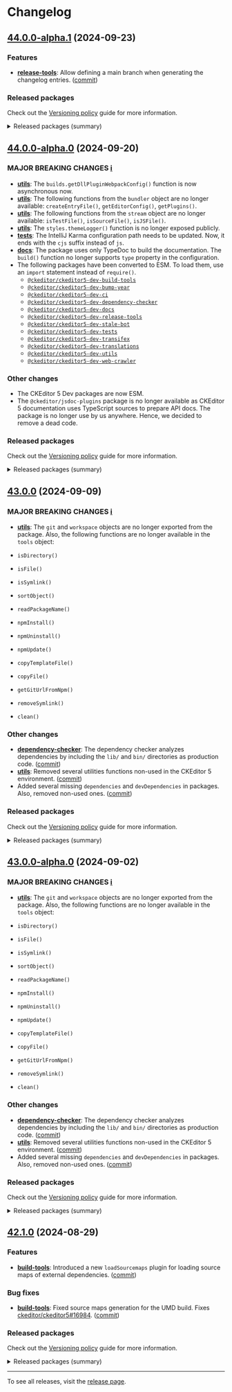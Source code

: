 Changelog
=========

## [44.0.0-alpha.1](https://github.com/ckeditor/ckeditor5-dev/compare/v44.0.0-alpha.0...v44.0.0-alpha.1) (2024-09-23)

### Features

* **[release-tools](https://www.npmjs.com/package/@ckeditor/ckeditor5-dev-release-tools)**: Allow defining a main branch when generating the changelog entries. ([commit](https://github.com/ckeditor/ckeditor5-dev/commit/8b5078e67ebbbe9e8a5a952fa18646dfca6a2563))

### Released packages

Check out the [Versioning policy](https://ckeditor.com/docs/ckeditor5/latest/framework/guides/support/versioning-policy.html) guide for more information.

<details>
<summary>Released packages (summary)</summary>

Releases containing new features:

* [@ckeditor/ckeditor5-dev-release-tools](https://www.npmjs.com/package/@ckeditor/ckeditor5-dev-release-tools/v/44.0.0-alpha.1): v44.0.0-alpha.0 => v44.0.0-alpha.1

Other releases:

* [@ckeditor/ckeditor5-dev-build-tools](https://www.npmjs.com/package/@ckeditor/ckeditor5-dev-build-tools/v/44.0.0-alpha.1): v44.0.0-alpha.0 => v44.0.0-alpha.1
* [@ckeditor/ckeditor5-dev-bump-year](https://www.npmjs.com/package/@ckeditor/ckeditor5-dev-bump-year/v/44.0.0-alpha.1): v44.0.0-alpha.0 => v44.0.0-alpha.1
* [@ckeditor/ckeditor5-dev-ci](https://www.npmjs.com/package/@ckeditor/ckeditor5-dev-ci/v/44.0.0-alpha.1): v44.0.0-alpha.0 => v44.0.0-alpha.1
* [@ckeditor/ckeditor5-dev-dependency-checker](https://www.npmjs.com/package/@ckeditor/ckeditor5-dev-dependency-checker/v/44.0.0-alpha.1): v44.0.0-alpha.0 => v44.0.0-alpha.1
* [@ckeditor/ckeditor5-dev-docs](https://www.npmjs.com/package/@ckeditor/ckeditor5-dev-docs/v/44.0.0-alpha.1): v44.0.0-alpha.0 => v44.0.0-alpha.1
* [@ckeditor/ckeditor5-dev-stale-bot](https://www.npmjs.com/package/@ckeditor/ckeditor5-dev-stale-bot/v/44.0.0-alpha.1): v44.0.0-alpha.0 => v44.0.0-alpha.1
* [@ckeditor/ckeditor5-dev-tests](https://www.npmjs.com/package/@ckeditor/ckeditor5-dev-tests/v/44.0.0-alpha.1): v44.0.0-alpha.0 => v44.0.0-alpha.1
* [@ckeditor/ckeditor5-dev-transifex](https://www.npmjs.com/package/@ckeditor/ckeditor5-dev-transifex/v/44.0.0-alpha.1): v44.0.0-alpha.0 => v44.0.0-alpha.1
* [@ckeditor/ckeditor5-dev-translations](https://www.npmjs.com/package/@ckeditor/ckeditor5-dev-translations/v/44.0.0-alpha.1): v44.0.0-alpha.0 => v44.0.0-alpha.1
* [@ckeditor/ckeditor5-dev-utils](https://www.npmjs.com/package/@ckeditor/ckeditor5-dev-utils/v/44.0.0-alpha.1): v44.0.0-alpha.0 => v44.0.0-alpha.1
* [@ckeditor/ckeditor5-dev-web-crawler](https://www.npmjs.com/package/@ckeditor/ckeditor5-dev-web-crawler/v/44.0.0-alpha.1): v44.0.0-alpha.0 => v44.0.0-alpha.1
* [@ckeditor/typedoc-plugins](https://www.npmjs.com/package/@ckeditor/typedoc-plugins/v/44.0.0-alpha.1): v44.0.0-alpha.0 => v44.0.0-alpha.1
</details>


## [44.0.0-alpha.0](https://github.com/ckeditor/ckeditor5-dev/compare/v43.0.0...v44.0.0-alpha.0) (2024-09-20)

### MAJOR BREAKING CHANGES [ℹ️](https://ckeditor.com/docs/ckeditor5/latest/framework/guides/support/versioning-policy.html#major-and-minor-breaking-changes)

* **[utils](https://www.npmjs.com/package/@ckeditor/ckeditor5-dev-utils)**: The `builds.getDllPluginWebpackConfig()` function is now asynchronous now.
* **[utils](https://www.npmjs.com/package/@ckeditor/ckeditor5-dev-utils)**: The following functions from the `bundler` object are no longer available: `createEntryFile()`, `getEditorConfig()`, `getPlugins()`.
* **[utils](https://www.npmjs.com/package/@ckeditor/ckeditor5-dev-utils)**: The following functions from the `stream` object are no longer available: `isTestFile()`, `isSourceFile()`, `isJSFile()`.
* **[utils](https://www.npmjs.com/package/@ckeditor/ckeditor5-dev-utils)**: The `styles.themeLogger()` function is no longer exposed publicly.
* **[tests](https://www.npmjs.com/package/@ckeditor/ckeditor5-dev-tests)**: The IntelliJ Karma configuration path needs to be updated. Now, it ends with the `cjs` suffix instead of `js`.
* **[docs](https://www.npmjs.com/package/@ckeditor/ckeditor5-dev-docs)**: The package uses only TypeDoc to build the documentation. The `build()` function no longer supports `type` property in the configuration.
* The following packages have been converted to ESM. To load them, use an `import` statement instead of `require()`.
  * [`@ckeditor/ckeditor5-dev-build-tools`](https://www.npmjs.com/package/@ckeditor/@ckeditor/ckeditor5-dev-build-tools)
  * [`@ckeditor/ckeditor5-dev-bump-year`](https://www.npmjs.com/package/@ckeditor/@ckeditor/ckeditor5-dev-bump-year)
  * [`@ckeditor/ckeditor5-dev-ci`](https://www.npmjs.com/package/@ckeditor/@ckeditor/ckeditor5-dev-ci)
  * [`@ckeditor/ckeditor5-dev-dependency-checker`](https://www.npmjs.com/package/@ckeditor/@ckeditor/ckeditor5-dev-dependency-checker)
  * [`@ckeditor/ckeditor5-dev-docs`](https://www.npmjs.com/package/@ckeditor/@ckeditor/ckeditor5-dev-docs)
  * [`@ckeditor/ckeditor5-dev-release-tools`](https://www.npmjs.com/package/@ckeditor/@ckeditor/ckeditor5-dev-release-tools)
  * [`@ckeditor/ckeditor5-dev-stale-bot`](https://www.npmjs.com/package/@ckeditor/@ckeditor/ckeditor5-dev-stale-bot)
  * [`@ckeditor/ckeditor5-dev-tests`](https://www.npmjs.com/package/@ckeditor/@ckeditor/ckeditor5-dev-tests)
  * [`@ckeditor/ckeditor5-dev-transifex`](https://www.npmjs.com/package/@ckeditor/@ckeditor/ckeditor5-dev-transifex)
  * [`@ckeditor/ckeditor5-dev-translations`](https://www.npmjs.com/package/@ckeditor/@ckeditor/ckeditor5-dev-translations)
  * [`@ckeditor/ckeditor5-dev-utils`](https://www.npmjs.com/package/@ckeditor/@ckeditor/ckeditor5-dev-utils)
  * [`@ckeditor/ckeditor5-dev-web-crawler`](https://www.npmjs.com/package/@ckeditor/@ckeditor/ckeditor5-dev-web-crawler)

### Other changes

* The CKEditor 5 Dev packages are now ESM.
* The `@ckeditor/jsdoc-plugins` package is no longer available as CKEditor 5 documentation uses TypeScript sources to prepare API docs. The package is no longer use by us anywhere. Hence, we decided to remove a dead code.

### Released packages

Check out the [Versioning policy](https://ckeditor.com/docs/ckeditor5/latest/framework/guides/support/versioning-policy.html) guide for more information.

<details>
<summary>Released packages (summary)</summary>

Other releases:

* [@ckeditor/ckeditor5-dev-build-tools](https://www.npmjs.com/package/@ckeditor/ckeditor5-dev-build-tools/v/44.0.0-alpha.0): v43.0.0 => v44.0.0-alpha.0
* [@ckeditor/ckeditor5-dev-bump-year](https://www.npmjs.com/package/@ckeditor/ckeditor5-dev-bump-year/v/44.0.0-alpha.0): v43.0.0 => v44.0.0-alpha.0
* [@ckeditor/ckeditor5-dev-ci](https://www.npmjs.com/package/@ckeditor/ckeditor5-dev-ci/v/44.0.0-alpha.0): v43.0.0 => v44.0.0-alpha.0
* [@ckeditor/ckeditor5-dev-dependency-checker](https://www.npmjs.com/package/@ckeditor/ckeditor5-dev-dependency-checker/v/44.0.0-alpha.0): v43.0.0 => v44.0.0-alpha.0
* [@ckeditor/ckeditor5-dev-docs](https://www.npmjs.com/package/@ckeditor/ckeditor5-dev-docs/v/44.0.0-alpha.0): v43.0.0 => v44.0.0-alpha.0
* [@ckeditor/ckeditor5-dev-release-tools](https://www.npmjs.com/package/@ckeditor/ckeditor5-dev-release-tools/v/44.0.0-alpha.0): v43.0.0 => v44.0.0-alpha.0
* [@ckeditor/ckeditor5-dev-stale-bot](https://www.npmjs.com/package/@ckeditor/ckeditor5-dev-stale-bot/v/44.0.0-alpha.0): v43.0.0 => v44.0.0-alpha.0
* [@ckeditor/ckeditor5-dev-tests](https://www.npmjs.com/package/@ckeditor/ckeditor5-dev-tests/v/44.0.0-alpha.0): v43.0.0 => v44.0.0-alpha.0
* [@ckeditor/ckeditor5-dev-transifex](https://www.npmjs.com/package/@ckeditor/ckeditor5-dev-transifex/v/44.0.0-alpha.0): v43.0.0 => v44.0.0-alpha.0
* [@ckeditor/ckeditor5-dev-translations](https://www.npmjs.com/package/@ckeditor/ckeditor5-dev-translations/v/44.0.0-alpha.0): v43.0.0 => v44.0.0-alpha.0
* [@ckeditor/ckeditor5-dev-utils](https://www.npmjs.com/package/@ckeditor/ckeditor5-dev-utils/v/44.0.0-alpha.0): v43.0.0 => v44.0.0-alpha.0
* [@ckeditor/ckeditor5-dev-web-crawler](https://www.npmjs.com/package/@ckeditor/ckeditor5-dev-web-crawler/v/44.0.0-alpha.0): v43.0.0 => v44.0.0-alpha.0
* [@ckeditor/typedoc-plugins](https://www.npmjs.com/package/@ckeditor/typedoc-plugins/v/44.0.0-alpha.0): v43.0.0 => v44.0.0-alpha.0
</details>


## [43.0.0](https://github.com/ckeditor/ckeditor5-dev/compare/v42.1.0...v43.0.0) (2024-09-09)

### MAJOR BREAKING CHANGES [ℹ️](https://ckeditor.com/docs/ckeditor5/latest/framework/guides/support/versioning-policy.html#major-and-minor-breaking-changes)

* **[utils](https://www.npmjs.com/package/@ckeditor/ckeditor5-dev-utils)**: The `git` and `workspace` objects are no longer exported from the package. Also, the following functions are no longer available in the `tools` object:

* `isDirectory()`
* `isFile()`
* `isSymlink()`
* `sortObject()`
* `readPackageName()`
* `npmInstall()`
* `npmUninstall()`
* `npmUpdate()`
* `copyTemplateFile()`
* `copyFile()`
* `getGitUrlFromNpm()`
* `removeSymlink()`
* `clean()`

### Other changes

* **[dependency-checker](https://www.npmjs.com/package/@ckeditor/ckeditor5-dev-dependency-checker)**: The dependency checker analyzes dependencies by including the `lib/` and `bin/` directories as production code. ([commit](https://github.com/ckeditor/ckeditor5-dev/commit/e84c7019a61fa31c233e961afed014c1c9303989))
* **[utils](https://www.npmjs.com/package/@ckeditor/ckeditor5-dev-utils)**: Removed several utilities functions non-used in the CKEditor 5 environment. ([commit](https://github.com/ckeditor/ckeditor5-dev/commit/e84c7019a61fa31c233e961afed014c1c9303989))
* Added several missing `dependencies` and `devDependencies` in packages. Also, removed non-used ones. ([commit](https://github.com/ckeditor/ckeditor5-dev/commit/e84c7019a61fa31c233e961afed014c1c9303989))

### Released packages

Check out the [Versioning policy](https://ckeditor.com/docs/ckeditor5/latest/framework/guides/support/versioning-policy.html) guide for more information.

<details>
<summary>Released packages (summary)</summary>

Other releases:

* [@ckeditor/ckeditor5-dev-build-tools](https://www.npmjs.com/package/@ckeditor/ckeditor5-dev-build-tools/v/43.0.0): v42.1.0 => v43.0.0
* [@ckeditor/ckeditor5-dev-bump-year](https://www.npmjs.com/package/@ckeditor/ckeditor5-dev-bump-year/v/43.0.0): v42.1.0 => v43.0.0
* [@ckeditor/ckeditor5-dev-ci](https://www.npmjs.com/package/@ckeditor/ckeditor5-dev-ci/v/43.0.0): v42.1.0 => v43.0.0
* [@ckeditor/ckeditor5-dev-dependency-checker](https://www.npmjs.com/package/@ckeditor/ckeditor5-dev-dependency-checker/v/43.0.0): v42.1.0 => v43.0.0
* [@ckeditor/ckeditor5-dev-docs](https://www.npmjs.com/package/@ckeditor/ckeditor5-dev-docs/v/43.0.0): v42.1.0 => v43.0.0
* [@ckeditor/ckeditor5-dev-release-tools](https://www.npmjs.com/package/@ckeditor/ckeditor5-dev-release-tools/v/43.0.0): v42.1.0 => v43.0.0
* [@ckeditor/ckeditor5-dev-stale-bot](https://www.npmjs.com/package/@ckeditor/ckeditor5-dev-stale-bot/v/43.0.0): v42.1.0 => v43.0.0
* [@ckeditor/ckeditor5-dev-tests](https://www.npmjs.com/package/@ckeditor/ckeditor5-dev-tests/v/43.0.0): v42.1.0 => v43.0.0
* [@ckeditor/ckeditor5-dev-transifex](https://www.npmjs.com/package/@ckeditor/ckeditor5-dev-transifex/v/43.0.0): v42.1.0 => v43.0.0
* [@ckeditor/ckeditor5-dev-translations](https://www.npmjs.com/package/@ckeditor/ckeditor5-dev-translations/v/43.0.0): v42.1.0 => v43.0.0
* [@ckeditor/ckeditor5-dev-utils](https://www.npmjs.com/package/@ckeditor/ckeditor5-dev-utils/v/43.0.0): v42.1.0 => v43.0.0
* [@ckeditor/ckeditor5-dev-web-crawler](https://www.npmjs.com/package/@ckeditor/ckeditor5-dev-web-crawler/v/43.0.0): v42.1.0 => v43.0.0
* [@ckeditor/jsdoc-plugins](https://www.npmjs.com/package/@ckeditor/jsdoc-plugins/v/43.0.0): v42.1.0 => v43.0.0
* [@ckeditor/typedoc-plugins](https://www.npmjs.com/package/@ckeditor/typedoc-plugins/v/43.0.0): v42.1.0 => v43.0.0
</details>


## [43.0.0-alpha.0](https://github.com/ckeditor/ckeditor5-dev/compare/v42.1.0...v43.0.0-alpha.0) (2024-09-02)

### MAJOR BREAKING CHANGES [ℹ️](https://ckeditor.com/docs/ckeditor5/latest/framework/guides/support/versioning-policy.html#major-and-minor-breaking-changes)

* **[utils](https://www.npmjs.com/package/@ckeditor/ckeditor5-dev-utils)**: The `git` and `workspace` objects are no longer exported from the package. Also, the following functions are no longer available in the `tools` object:

* `isDirectory()`
* `isFile()`
* `isSymlink()`
* `sortObject()`
* `readPackageName()`
* `npmInstall()`
* `npmUninstall()`
* `npmUpdate()`
* `copyTemplateFile()`
* `copyFile()`
* `getGitUrlFromNpm()`
* `removeSymlink()`
* `clean()`

### Other changes

* **[dependency-checker](https://www.npmjs.com/package/@ckeditor/ckeditor5-dev-dependency-checker)**: The dependency checker analyzes dependencies by including the `lib/` and `bin/` directories as production code. ([commit](https://github.com/ckeditor/ckeditor5-dev/commit/e84c7019a61fa31c233e961afed014c1c9303989))
* **[utils](https://www.npmjs.com/package/@ckeditor/ckeditor5-dev-utils)**: Removed several utilities functions non-used in the CKEditor 5 environment. ([commit](https://github.com/ckeditor/ckeditor5-dev/commit/e84c7019a61fa31c233e961afed014c1c9303989))
* Added several missing `dependencies` and `devDependencies` in packages. Also, removed non-used ones. ([commit](https://github.com/ckeditor/ckeditor5-dev/commit/e84c7019a61fa31c233e961afed014c1c9303989))

### Released packages

Check out the [Versioning policy](https://ckeditor.com/docs/ckeditor5/latest/framework/guides/support/versioning-policy.html) guide for more information.

<details>
<summary>Released packages (summary)</summary>

Other releases:

* [@ckeditor/ckeditor5-dev-build-tools](https://www.npmjs.com/package/@ckeditor/ckeditor5-dev-build-tools/v/43.0.0-alpha.0): v42.1.0 => v43.0.0-alpha.0
* [@ckeditor/ckeditor5-dev-bump-year](https://www.npmjs.com/package/@ckeditor/ckeditor5-dev-bump-year/v/43.0.0-alpha.0): v42.1.0 => v43.0.0-alpha.0
* [@ckeditor/ckeditor5-dev-ci](https://www.npmjs.com/package/@ckeditor/ckeditor5-dev-ci/v/43.0.0-alpha.0): v42.1.0 => v43.0.0-alpha.0
* [@ckeditor/ckeditor5-dev-dependency-checker](https://www.npmjs.com/package/@ckeditor/ckeditor5-dev-dependency-checker/v/43.0.0-alpha.0): v42.1.0 => v43.0.0-alpha.0
* [@ckeditor/ckeditor5-dev-docs](https://www.npmjs.com/package/@ckeditor/ckeditor5-dev-docs/v/43.0.0-alpha.0): v42.1.0 => v43.0.0-alpha.0
* [@ckeditor/ckeditor5-dev-release-tools](https://www.npmjs.com/package/@ckeditor/ckeditor5-dev-release-tools/v/43.0.0-alpha.0): v42.1.0 => v43.0.0-alpha.0
* [@ckeditor/ckeditor5-dev-stale-bot](https://www.npmjs.com/package/@ckeditor/ckeditor5-dev-stale-bot/v/43.0.0-alpha.0): v42.1.0 => v43.0.0-alpha.0
* [@ckeditor/ckeditor5-dev-tests](https://www.npmjs.com/package/@ckeditor/ckeditor5-dev-tests/v/43.0.0-alpha.0): v42.1.0 => v43.0.0-alpha.0
* [@ckeditor/ckeditor5-dev-transifex](https://www.npmjs.com/package/@ckeditor/ckeditor5-dev-transifex/v/43.0.0-alpha.0): v42.1.0 => v43.0.0-alpha.0
* [@ckeditor/ckeditor5-dev-translations](https://www.npmjs.com/package/@ckeditor/ckeditor5-dev-translations/v/43.0.0-alpha.0): v42.1.0 => v43.0.0-alpha.0
* [@ckeditor/ckeditor5-dev-utils](https://www.npmjs.com/package/@ckeditor/ckeditor5-dev-utils/v/43.0.0-alpha.0): v42.1.0 => v43.0.0-alpha.0
* [@ckeditor/ckeditor5-dev-web-crawler](https://www.npmjs.com/package/@ckeditor/ckeditor5-dev-web-crawler/v/43.0.0-alpha.0): v42.1.0 => v43.0.0-alpha.0
* [@ckeditor/jsdoc-plugins](https://www.npmjs.com/package/@ckeditor/jsdoc-plugins/v/43.0.0-alpha.0): v42.1.0 => v43.0.0-alpha.0
* [@ckeditor/typedoc-plugins](https://www.npmjs.com/package/@ckeditor/typedoc-plugins/v/43.0.0-alpha.0): v42.1.0 => v43.0.0-alpha.0
</details>


## [42.1.0](https://github.com/ckeditor/ckeditor5-dev/compare/v42.0.1...v42.1.0) (2024-08-29)

### Features

* **[build-tools](https://www.npmjs.com/package/@ckeditor/ckeditor5-dev-build-tools)**: Introduced a new `loadSourcemaps` plugin for loading source maps of external dependencies. ([commit](https://github.com/ckeditor/ckeditor5-dev/commit/defb966ca3e090d062d173e5098a2325696491ec))

### Bug fixes

* **[build-tools](https://www.npmjs.com/package/@ckeditor/ckeditor5-dev-build-tools)**: Fixed source maps generation for the UMD build. Fixes [ckeditor/ckeditor5#16984](https://github.com/ckeditor/ckeditor5/issues/16984). ([commit](https://github.com/ckeditor/ckeditor5-dev/commit/defb966ca3e090d062d173e5098a2325696491ec))

### Released packages

Check out the [Versioning policy](https://ckeditor.com/docs/ckeditor5/latest/framework/guides/support/versioning-policy.html) guide for more information.

<details>
<summary>Released packages (summary)</summary>

Releases containing new features:

* [@ckeditor/ckeditor5-dev-build-tools](https://www.npmjs.com/package/@ckeditor/ckeditor5-dev-build-tools/v/42.1.0): v42.0.1 => v42.1.0

Other releases:

* [@ckeditor/ckeditor5-dev-bump-year](https://www.npmjs.com/package/@ckeditor/ckeditor5-dev-bump-year/v/42.1.0): v42.0.1 => v42.1.0
* [@ckeditor/ckeditor5-dev-ci](https://www.npmjs.com/package/@ckeditor/ckeditor5-dev-ci/v/42.1.0): v42.0.1 => v42.1.0
* [@ckeditor/ckeditor5-dev-dependency-checker](https://www.npmjs.com/package/@ckeditor/ckeditor5-dev-dependency-checker/v/42.1.0): v42.0.1 => v42.1.0
* [@ckeditor/ckeditor5-dev-docs](https://www.npmjs.com/package/@ckeditor/ckeditor5-dev-docs/v/42.1.0): v42.0.1 => v42.1.0
* [@ckeditor/ckeditor5-dev-release-tools](https://www.npmjs.com/package/@ckeditor/ckeditor5-dev-release-tools/v/42.1.0): v42.0.1 => v42.1.0
* [@ckeditor/ckeditor5-dev-stale-bot](https://www.npmjs.com/package/@ckeditor/ckeditor5-dev-stale-bot/v/42.1.0): v42.0.1 => v42.1.0
* [@ckeditor/ckeditor5-dev-tests](https://www.npmjs.com/package/@ckeditor/ckeditor5-dev-tests/v/42.1.0): v42.0.1 => v42.1.0
* [@ckeditor/ckeditor5-dev-transifex](https://www.npmjs.com/package/@ckeditor/ckeditor5-dev-transifex/v/42.1.0): v42.0.1 => v42.1.0
* [@ckeditor/ckeditor5-dev-translations](https://www.npmjs.com/package/@ckeditor/ckeditor5-dev-translations/v/42.1.0): v42.0.1 => v42.1.0
* [@ckeditor/ckeditor5-dev-utils](https://www.npmjs.com/package/@ckeditor/ckeditor5-dev-utils/v/42.1.0): v42.0.1 => v42.1.0
* [@ckeditor/ckeditor5-dev-web-crawler](https://www.npmjs.com/package/@ckeditor/ckeditor5-dev-web-crawler/v/42.1.0): v42.0.1 => v42.1.0
* [@ckeditor/jsdoc-plugins](https://www.npmjs.com/package/@ckeditor/jsdoc-plugins/v/42.1.0): v42.0.1 => v42.1.0
* [@ckeditor/typedoc-plugins](https://www.npmjs.com/package/@ckeditor/typedoc-plugins/v/42.1.0): v42.0.1 => v42.1.0
</details>

---

To see all releases, visit the [release page](https://github.com/ckeditor/ckeditor5-dev/releases).

